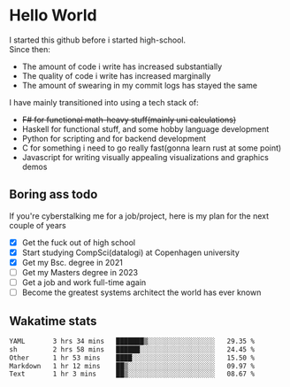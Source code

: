 # Hello World

I started this github before i started high-school.  
Since then:
- The amount of code i write has increased substantially
- The quality of code i write has increased marginally
- The amount of swearing in my commit logs has stayed the same

I have mainly transitioned into using a tech stack of:
- ~~F# for functional math-heavy stuff(mainly uni calculations)~~
- Haskell for functional stuff, and some hobby language development
- Python for scripting and for backend development
- C for something i need to go really fast(gonna learn rust at some point)
- Javascript for writing visually appealing visualizations and graphics demos

## Boring ass todo
If you're cyberstalking me for a job/project, here is my plan for the next couple of years
- [x] Get the fuck out of high school
- [x] Start studying CompSci(datalogi) at Copenhagen university
- [x] Get my Bsc. degree in 2021
- [ ] Get my Masters degree in 2023
- [ ] Get a job and work full-time again
- [ ] Become the greatest systems architect the world has ever known

## Wakatime stats
<!--START_SECTION:waka-->

```txt
YAML       3 hrs 34 mins   ███████▒░░░░░░░░░░░░░░░░░   29.35 %
sh         2 hrs 58 mins   ██████░░░░░░░░░░░░░░░░░░░   24.45 %
Other      1 hr 53 mins    ████░░░░░░░░░░░░░░░░░░░░░   15.50 %
Markdown   1 hr 12 mins    ██▒░░░░░░░░░░░░░░░░░░░░░░   09.97 %
Text       1 hr 3 mins     ██▒░░░░░░░░░░░░░░░░░░░░░░   08.67 %
```

<!--END_SECTION:waka-->
